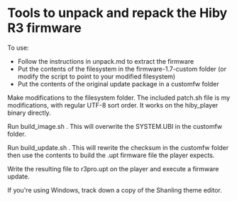 Tools to unpack and repack the Hiby R3 firmware
===============================================

To use:
* Follow the instructions in unpack.md to extract the firmware
* Put the contents of the filesystem in the firmware-1.7-custom folder (or modify the script to point to your modified filesystem)
* Put the contents of the original update package in a customfw folder

Make modifications to the filesystem folder. The included patch.sh file is my modifications, with regular UTF-8 sort
order. It works on the hiby_player binary directly.

Run build_image.sh . This will overwrite the SYSTEM.UBI in the customfw folder.

Run build_update.sh . This will rewrite the checksum in the customfw folder then use the contents to build the .upt 
firmware file the player expects.

Write the resulting file to r3pro.upt on the player and execute a firmware update.


If you're using Windows, track down a copy of the Shanling theme editor.
